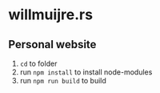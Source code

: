 # willmuijre.rs
## Personal website



1. `cd` to folder
1. run `npm install` to install node-modules
1. run `npm run build` to build
